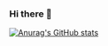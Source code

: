 ### Hi there 👋

[![Anurag's GitHub stats](https://github-readme-stats.vercel.app/api?username=Yoshi0207)](https://github.com/anuraghazra/github-readme-stats)

<!--
**Yoshi0207/Yoshi0207** is a ✨ _special_ ✨ repository because its `README.md` (this file) appears on your GitHub profile.

Here are some ideas to get you started:

- 🔭 I’m currently working on ...
- 🌱 I’m currently learning ...
- 👯 I’m looking to collaborate on ...
- 🤔 I’m looking for help with ...
- 💬 Ask me about ...
- 📫 How to reach me: ...
- 😄 Pronouns: ...
- ⚡ Fun fact: ...
-->

